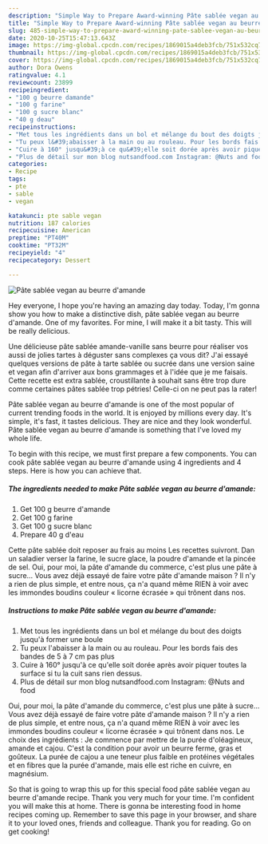 ```yaml
---
description: "Simple Way to Prepare Award-winning Pâte sablée vegan au beurre d&amp;#39;amande"
title: "Simple Way to Prepare Award-winning Pâte sablée vegan au beurre d&amp;#39;amande"
slug: 485-simple-way-to-prepare-award-winning-pate-sablee-vegan-au-beurre-d-and-39-amande
date: 2020-10-25T15:47:13.643Z
image: https://img-global.cpcdn.com/recipes/1869015a4deb3fcb/751x532cq70/pate-sablee-vegan-au-beurre-damande-photo-principale-de-la-recette.jpg
thumbnail: https://img-global.cpcdn.com/recipes/1869015a4deb3fcb/751x532cq70/pate-sablee-vegan-au-beurre-damande-photo-principale-de-la-recette.jpg
cover: https://img-global.cpcdn.com/recipes/1869015a4deb3fcb/751x532cq70/pate-sablee-vegan-au-beurre-damande-photo-principale-de-la-recette.jpg
author: Dora Owens
ratingvalue: 4.1
reviewcount: 23899
recipeingredient:
- "100 g beurre damande"
- "100 g farine"
- "100 g sucre blanc"
- "40 g deau"
recipeinstructions:
- "Met tous les ingrédients dans un bol et mélange du bout des doigts jusqu&#39;à former une boule"
- "Tu peux l&#39;abaisser à la main ou au rouleau. Pour les bords fais des bandes de 5 à 7 cm pas plus"
- "Cuire à 160° jusqu&#39;à ce qu&#39;elle soit dorée après avoir piquer toutes la surface si tu la cuit sans rien dessus."
- "Plus de détail sur mon blog nutsandfood.com Instagram: @Nuts and food"
categories:
- Recipe
tags:
- pte
- sable
- vegan

katakunci: pte sable vegan 
nutrition: 187 calories
recipecuisine: American
preptime: "PT40M"
cooktime: "PT32M"
recipeyield: "4"
recipecategory: Dessert

---
```



![Pâte sablée vegan au beurre d&#39;amande](https://img-global.cpcdn.com/recipes/1869015a4deb3fcb/751x532cq70/pate-sablee-vegan-au-beurre-damande-photo-principale-de-la-recette.jpg)

Hey everyone, I hope you're having an amazing day today. Today, I'm gonna show you how to make a distinctive dish, pâte sablée vegan au beurre d&#39;amande. One of my favorites. For mine, I will make it a bit tasty. This will be really delicious.

Une délicieuse pâte sablée amande-vanille sans beurre pour réaliser vos aussi de jolies tartes à déguster sans complexes ça vous dit? J&#39;ai essayé quelques versions de pâte à tarte sablée ou sucrée dans une version saine et vegan afin d&#39;arriver aux bons grammages et à l&#39;idée que je me faisais. Cette recette est extra sablée, croustillante à souhait sans être trop dure comme certaines pâtes sablée trop pétries! Celle-ci on ne peut pas la rater!

Pâte sablée vegan au beurre d&#39;amande is one of the most popular of current trending foods in the world. It is enjoyed by millions every day. It's simple, it's fast, it tastes delicious. They are nice and they look wonderful. Pâte sablée vegan au beurre d&#39;amande is something that I've loved my whole life.


To begin with this recipe, we must first prepare a few components. You can cook pâte sablée vegan au beurre d&#39;amande using 4 ingredients and 4 steps. Here is how you can achieve that.

<!--inarticleads1-->

##### The ingredients needed to make Pâte sablée vegan au beurre d&#39;amande:

1. Get 100 g beurre d&#39;amande
1. Get 100 g farine
1. Get 100 g sucre blanc
1. Prepare 40 g d&#39;eau


Cette pâte sablée doit reposer au frais au moins Les recettes suivront. Dan un saladier verser la farine, le sucre glace, la poudre d&#39;amande et la pincée de sel. Oui, pour moi, la pâte d&#39;amande du commerce, c&#39;est plus une pâte à sucre… Vous avez déjà essayé de faire votre pâte d&#39;amande maison ? Il n&#39;y a rien de plus simple, et entre nous, ça n&#39;a quand même RIEN à voir avec les immondes boudins couleur « licorne écrasée » qui trônent dans nos. 

<!--inarticleads2-->

##### Instructions to make Pâte sablée vegan au beurre d&#39;amande:

1. Met tous les ingrédients dans un bol et mélange du bout des doigts jusqu&#39;à former une boule
1. Tu peux l&#39;abaisser à la main ou au rouleau. Pour les bords fais des bandes de 5 à 7 cm pas plus
1. Cuire à 160° jusqu&#39;à ce qu&#39;elle soit dorée après avoir piquer toutes la surface si tu la cuit sans rien dessus.
1. Plus de détail sur mon blog nutsandfood.com Instagram: @Nuts and food


Oui, pour moi, la pâte d&#39;amande du commerce, c&#39;est plus une pâte à sucre… Vous avez déjà essayé de faire votre pâte d&#39;amande maison ? Il n&#39;y a rien de plus simple, et entre nous, ça n&#39;a quand même RIEN à voir avec les immondes boudins couleur « licorne écrasée » qui trônent dans nos. Le choix des ingrédients : Je commence par mettre de la purée d&#39;oléagineux, amande et cajou. C&#39;est la condition pour avoir un beurre ferme, gras et goûteux. La purée de cajou a une teneur plus faible en protéines végétales et en fibres que la purée d&#39;amande, mais elle est riche en cuivre, en magnésium. 

So that is going to wrap this up for this special food pâte sablée vegan au beurre d&#39;amande recipe. Thank you very much for your time. I'm confident you will make this at home. There is gonna be interesting food in home recipes coming up. Remember to save this page in your browser, and share it to your loved ones, friends and colleague. Thank you for reading. Go on get cooking!
